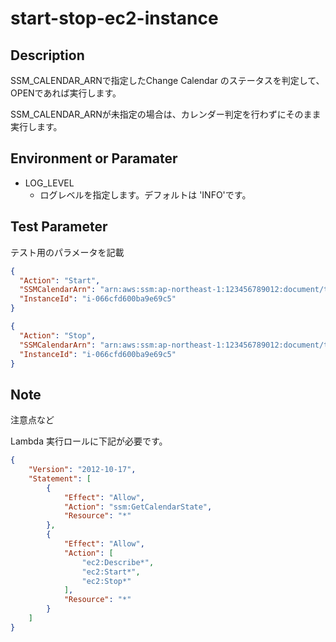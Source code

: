 # start-stop-ec2-instance

## Description

SSM_CALENDAR_ARNで指定したChange Calendar のステータスを判定して、OPENであれば実行します。

SSM_CALENDAR_ARNが未指定の場合は、カレンダー判定を行わずにそのまま実行します。

## Environment or Paramater
- LOG_LEVEL
    - ログレベルを指定します。デフォルトは 'INFO'です。

## Test Parameter
テスト用のパラメータを記載

```json
{
  "Action": "Start",
  "SSMCalendarArn": "arn:aws:ssm:ap-northeast-1:123456789012:document/test",
  "InstanceId": "i-066cfd600ba9e69c5"
}

{
  "Action": "Stop",
  "SSMCalendarArn": "arn:aws:ssm:ap-northeast-1:123456789012:document/test",
  "InstanceId": "i-066cfd600ba9e69c5"
}
```

## Note
注意点など

Lambda 実行ロールに下記が必要です。

```json
{
    "Version": "2012-10-17",
    "Statement": [
        {
            "Effect": "Allow",
            "Action": "ssm:GetCalendarState",
            "Resource": "*"
        },
        {
            "Effect": "Allow",
            "Action": [
                "ec2:Describe*",
                "ec2:Start*",
                "ec2:Stop*"
            ],
            "Resource": "*"
        }
    ]
}
```